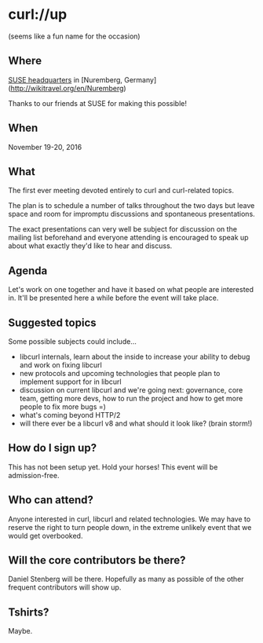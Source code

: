 # curl://up

(seems like a fun name for the occasion)

## Where

[SUSE headquarters](https://www.suse.com/company/contact/headquarters) in [Nuremberg, Germany]
(http://wikitravel.org/en/Nuremberg)

Thanks to our friends at SUSE for making this possible!

## When

November 19-20, 2016

## What

The first ever meeting devoted entirely to curl and curl-related topics.

The plan is to schedule a number of talks throughout the two days but leave space and room for impromptu discussions and spontaneous presentations.

The exact presentations can very well be subject for discussion on the mailing list beforehand and everyone attending is encouraged to speak up about what exactly they'd like to hear and discuss.

## Agenda

Let's work on one together and have it based on what people are interested in. It'll be presented here a while before the event will take place.

## Suggested topics

Some possible subjects could include...

 - libcurl internals, learn about the inside to increase your ability to debug and work on fixing libcurl
 - new protocols and upcoming technologies that people plan to implement support for in libcurl
 - discussion on current libcurl and we're going next: governance, core team, getting more devs, how to run the project and how to get more people to fix more bugs =)
 - what's coming beyond HTTP/2
 - will there ever be a libcurl v8 and what should it look like? (brain storm!)

## How do I sign up?

This has not been setup yet. Hold your horses! This event will be admission-free.

## Who can attend?

Anyone interested in curl, libcurl and related technologies. We may have to reserve the right to turn people down, in the extreme unlikely event that we would get overbooked.

## Will the core contributors be there?

Daniel Stenberg will be there. Hopefully as many as possible of the other frequent contributors will show up.

## Tshirts?

Maybe.